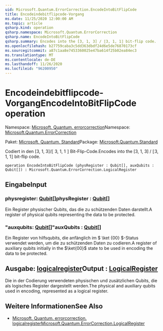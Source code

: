 ```yaml
---
uid: Microsoft.Quantum.ErrorCorrection.EncodeIntoBitFlipCode
title: Encodeindebitflipcode-Vorgang
ms.date: 11/25/2020 12:00:00 AM
ms.topic: article
qsharp.kind: operation
qsharp.namespace: Microsoft.Quantum.ErrorCorrection
qsharp.name: EncodeIntoBitFlipCode
qsharp.summary: Encodes into the [3, 1, 3] / ⟦3, 1, 1⟧ bit-flip code.
ms.openlocfilehash: b27759caba3c5dd363dbdf24d6e5de76870173cf
ms.sourcegitcommit: a87c1aa8e7453360025e47ba614f25b02ea84ec3
ms.translationtype: MT
ms.contentlocale: de-DE
ms.lasthandoff: 11/26/2020
ms.locfileid: "96200950"
---
```

# <a name="encodeintobitflipcode-operation"></a><span data-ttu-id="491d3-102">Encodeindebitflipcode-Vorgang</span><span class="sxs-lookup"><span data-stu-id="491d3-102">EncodeIntoBitFlipCode operation</span></span>

<span data-ttu-id="491d3-103">Namespace: [Microsoft. Quantum. errorcorrection](xref:Microsoft.Quantum.ErrorCorrection)</span><span class="sxs-lookup"><span data-stu-id="491d3-103">Namespace: [Microsoft.Quantum.ErrorCorrection](xref:Microsoft.Quantum.ErrorCorrection)</span></span>

<span data-ttu-id="491d3-104">Paket: [Microsoft. Quantum. Standard](https://nuget.org/packages/Microsoft.Quantum.Standard)</span><span class="sxs-lookup"><span data-stu-id="491d3-104">Package: [Microsoft.Quantum.Standard](https://nuget.org/packages/Microsoft.Quantum.Standard)</span></span>


<span data-ttu-id="491d3-105">Codiert in den [3, 1, 3]/⟦ 3, 1, 1 ⟧ Bit-Flip-Code.</span><span class="sxs-lookup"><span data-stu-id="491d3-105">Encodes into the [3, 1, 3] / ⟦3, 1, 1⟧ bit-flip code.</span></span>

```qsharp
operation EncodeIntoBitFlipCode (physRegister : Qubit[], auxQubits : Qubit[]) : Microsoft.Quantum.ErrorCorrection.LogicalRegister
```


## <a name="input"></a><span data-ttu-id="491d3-106">Eingabe</span><span class="sxs-lookup"><span data-stu-id="491d3-106">Input</span></span>

### <a name="physregister--qubit"></a><span data-ttu-id="491d3-107">physregister: [Qubit](xref:microsoft.quantum.lang-ref.qubit)[]</span><span class="sxs-lookup"><span data-stu-id="491d3-107">physRegister : [Qubit](xref:microsoft.quantum.lang-ref.qubit)[]</span></span>

<span data-ttu-id="491d3-108">Ein Register physischer Qubits, das die zu schützenden Daten darstellt.</span><span class="sxs-lookup"><span data-stu-id="491d3-108">A register of physical qubits representing the data to be protected.</span></span>


### <a name="auxqubits--qubit"></a><span data-ttu-id="491d3-109">"auxqubits: [Qubit](xref:microsoft.quantum.lang-ref.qubit)[]"</span><span class="sxs-lookup"><span data-stu-id="491d3-109">auxQubits : [Qubit](xref:microsoft.quantum.lang-ref.qubit)[]</span></span>

<span data-ttu-id="491d3-110">Ein Register von hilfsqubits, die anfänglich im $ \ket {00} $-Status verwendet werden, um die zu schützenden Daten zu codieren.</span><span class="sxs-lookup"><span data-stu-id="491d3-110">A register of auxiliary qubits initially in the $\ket{00}$ state to be used in encoding the data to be protected.</span></span>



## <a name="output--logicalregister"></a><span data-ttu-id="491d3-111">Ausgabe: [logicalregister](xref:Microsoft.Quantum.ErrorCorrection.LogicalRegister)</span><span class="sxs-lookup"><span data-stu-id="491d3-111">Output : [LogicalRegister](xref:Microsoft.Quantum.ErrorCorrection.LogicalRegister)</span></span>

<span data-ttu-id="491d3-112">Die in der Codierung verwendeten physischen und zusätzlichen Qubits, die als logisches Register dargestellt werden.</span><span class="sxs-lookup"><span data-stu-id="491d3-112">The physical and auxiliary qubits used in encoding, represented as a logical register.</span></span>

## <a name="see-also"></a><span data-ttu-id="491d3-113">Weitere Informationen</span><span class="sxs-lookup"><span data-stu-id="491d3-113">See Also</span></span>

- [<span data-ttu-id="491d3-114">Microsoft. Quantum. errorcorrection. logicalregister</span><span class="sxs-lookup"><span data-stu-id="491d3-114">Microsoft.Quantum.ErrorCorrection.LogicalRegister</span></span>](xref:Microsoft.Quantum.ErrorCorrection.LogicalRegister)